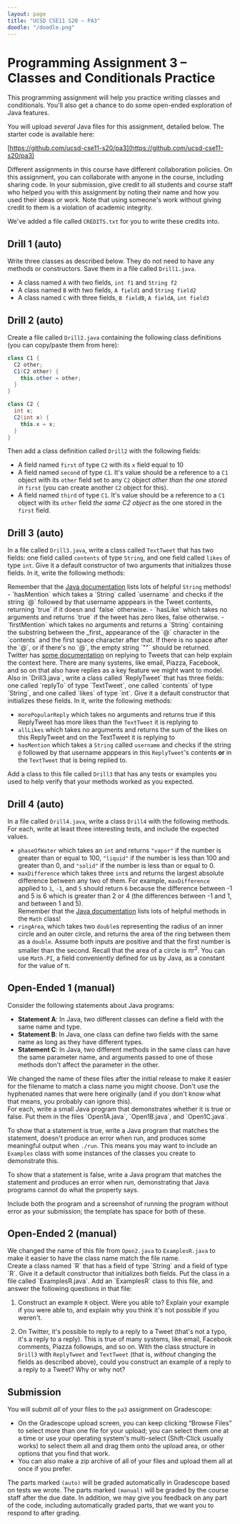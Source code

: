```yaml
---
layout: page
title: "UCSD CSE11 S20 – PA3"
doodle: "/doodle.png"
---
```


# Programming Assignment 3 – Classes and Conditionals Practice

This programming assignment will help you practice writing classes and
conditionals. You'll also get a chance to do some open-ended exploration of
Java features.

You will upload _several_ Java files for this assignment, detailed below. The
starter code is available here:

[https://github.com/ucsd-cse11-s20/pa3](https://github.com/ucsd-cse11-s20/pa3)

Different assignments in this course have different collaboration policies. On
this assignment, you can collaborate with anyone in the course, including
sharing code. In your submission, give credit to all students and course staff
who helped you with this assignment by noting their name and how you used their
ideas or work. Note that using someone's work without giving credit to them is
a violation of academic integrity.

We've added a file called `CREDITS.txt` for you to write these credits into.

## Drill 1 (auto)

Write three classes as described below. They do not need to have any methods or
constructors. Save them in a file called `Drill1.java`.

- A class named `A` with two fields, `int f1` and `String f2`
- A class named `B` with two fields, `A field1` and `String field2`
- A class named `C` with three fields, `B fieldB`, `A fieldA`, `int field3`

## Drill 2 (auto)

Create a file called `Drill2.java` containing the following class definitions
(you can copy/paste them from here):

```java
class C1 {
  C2 other;
  C1(C2 other) {
    this.other = other;
  }
}

class C2 {
  int x;
  C2(int x) {
    this.x = x;
  }
}
```

Then add a class definition called `Drill2` with the following fields:

- A field named `first` of type `C2` with its `x` field equal to 10
- A field named `second` of type `C1`. It's value should be a reference to a
  `C1` object with its `other` field set to any `C2` object _other than the
  one stored in_ `first` (you can create another `C2` object for this).
- A field named `third` of type `C1`. It's value should be a reference to a
  `C1` object with its `other` field _the same C2 object_ as the one stored in
  the `first` field.

## Drill 3 (auto)

In a file called `Drill3.java`, write a class called `TextTweet` that has two
fields: one field called `contents` of type `String`, and one field called
`likes` of type `int`. Give it a default constructor of two arguments that
initializes those fields. In it, write the following methods:

<div class='sidenote'>Remember that the <a href="https://docs.oracle.com/en/java/javase/11/docs/api/java.base/java/lang/String.html#method.summary">Java documentation</a> lists lots of helpful <code>String</code> methods!</div>
- `hasMention` which takes a `String` called `username` and checks if the
  string `@` followed by that username apppears in the Tweet contents,
  returning `true` if it doesn and `false` otherwise.
- `hasLike` which takes no arguments and returns `true` if the tweet has zero
  likes, false otherwise.
- `firstMention` which takes no arguments and returns a `String` containing the
  substring between the _first_ appearance of the `@` character in the
  `contents` and the first space character after that. If there is no space
  after the `@`, or if there's no `@`, the empty string `""` should be
  returned.

<div class='sidenote'>
Twitter has <a
href="https://help.twitter.com/en/using-twitter/mentions-and-replies">some
documentation</a> on replying to Tweets that can help explain the context here.
There are many systems, like email, Piazza, Facebook, and so on that also have
replies as a key feature we might want to model.
</div>
Also in `Drill3.java`, write a class called `ReplyTweet` that has three fields:
one called `replyTo` of type `TextTweet`, one called `contents` of type
`String`, and one called `likes` of type `int`. Give it a default constructor
that initializes these fields. In it, write the following
methods:

- `morePopularReply` which takes no arguments and returns true if this
  ReplyTweet has more likes than the `TextTweet` it is replying to
- `allLikes` which takes no arguments and returns the sum of the likes on this
  ReplyTweet and on the TextTweet it is replying to
- `hasMention` which takes a `String` called `username` and checks if the
  string `@` followed by that username apppears in this `ReplyTweet`'s contents
  **or** in the `TextTweet` that is being replied to.

Add a class to this file called `Drill3` that has any tests or examples you
used to help verify that your methods worked as you expected.

## Drill 4 (auto)

In a file called `Drill4.java`, write a class `Drill4` with the following
methods. For each, write at least three interesting tests, and include the
expected values.

- `phaseOfWater` which takes an `int` and returns `"vapor"` if the number is
  greater than or equal to 100, `"liquid"` if the number is less than 100 and
  greater than 0, and `"solid"` if the number is less than or equal to 0.
- `maxDifference` which takes three `int`s and returns the largest absolute
  difference between any two of them. For example, `maxDifference` applied to
  `1`, `-1`, and `5` should return `6` because the difference between -1 and
  5 is 6 which is greater than 2 or 4 (the differences between -1 and 1, and
  between 1 and 5).
  <div class='sidenote'>Remember that the <a
  href="https://docs.oracle.com/en/java/javase/11/docs/api/java.base/java/lang/Math.html#method.summary">Java
  documentation</a> lists lots of helpful methods in the <code>Math</code> class!</div>
- `ringArea`, which takes two `double`s representing the radius of an inner
  circle and an outer circle, and returns the area of the ring between them as
  a `double`.
  Assume both inputs are positive and that the first number is smaller than the
  second. Recall that the area of a circle is πr<sup>2</sup>. You can use
  `Math.PI`, a field conveniently defined for us by Java, as a constant for the
  value of π.

## Open-Ended 1 (manual)

Consider the following statements about Java programs:

- **Statement A**: In Java, two different classes can define a field with the same name and
type.
- **Statement B**: In Java, one class can define two fields with the same name as long as they
have different types.
- **Statement C**: In Java, two different methods in the same class can have the same parameter
name, and arguments passed to one of those methods don't affect the parameter in the other.

<div class='sidenote'>We changed the name of these files after the initial
release to make it easier for the filename to match a class name you might
choose. Don't use the hyphenated names that were here originally (and if you
don't know what that means, you probably can ignore this).</div> For each,
write a small Java program that demonstrates whether it is true or false. Put
them in the files `Open1A.java`, `Open1B.java`, and `Open1C.java`.

To show that a statement is true, write a Java program that matches the
statement, doesn't produce an error when run, and produces some meaningful
output when `./run`. This means you may want to include an `Examples` class
with some instances of the classes you create to demonstrate this.

To show that a statement is false, write a Java program that matches the
statement and produces an error when run, demonstrating that Java programs
cannot do what the property says.

Include both the program and a screenshot of running the program without error
as your submission; the template has space for both of these.

## Open-Ended 2 (manual)

<div class='sidenote'>We changed the name of this file from
<code>Open2.java</code> to <code>ExamplesR.java</code> to make it easier to
have the class name match the file name.</div>
Create a class named `R` that has a field of type `String` and a field of type
`R`. Give it a default constructor that initializes both fields. Put the class
in a file called `ExamplesR.java`. Add an `ExamplesR` class to this file, and
answer the following questions in that file:

1. Construct an example `R` object. Were you able to? Explain your example if
you were able to, and explain why you think it's not possible if you weren't.

2. On Twitter, it's possible to reply to a reply to a Tweet (that's not a typo,
it's a reply to a reply). This is true of many systems, like email, Facebook
comments, Piazza followups, and so on. With the class structure in `Drill3`
with `ReplyTweet` and `TextTweet` (that is, _without_ changing the fields as
described above), could you construct an example of a reply to a reply to a
Tweet? Why or why not?


## Submission

You will submit _all_ of your files to the `pa3` assignment on Gradescope:

- On the Gradescope upload screen, you can keep clicking “Browse Files” to
  select more than one file for your upload; you can select them one at a time
  or use your operating system's multi-select (Shift-Click usually works) to
  select them all and drag them onto the upload area, or other options that you
  find that work.
- You can also make a zip archive of all of your files and upload them all at
  once if you prefer.

The parts marked `(auto)` will be graded automatically in Gradescope based on
tests we wrote. The parts marked `(manual)` will be graded by the course staff
after the due date. In addition, we may give you feedback on any part of the
code, including automatically graded parts, that we want you to respond to
after grading.


